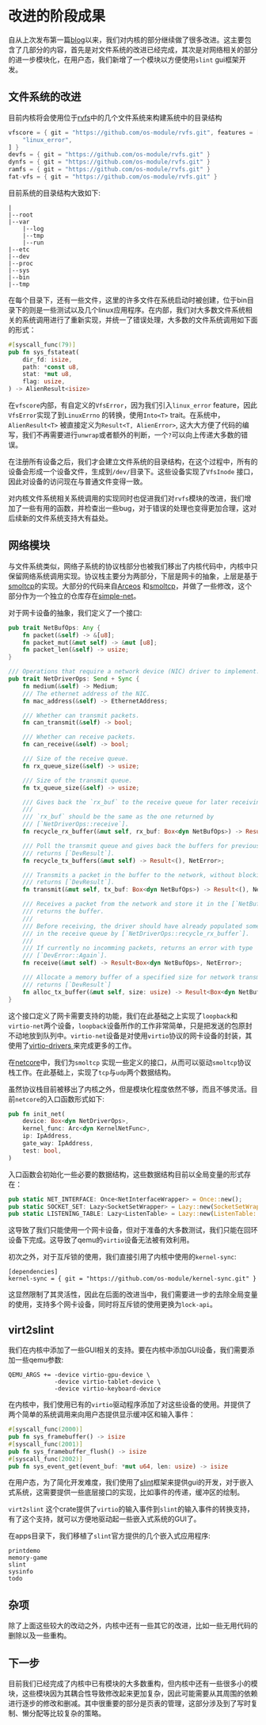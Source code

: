 # 改进的阶段成果

自从上次发布第一篇[blog](./new-vfs.md)以来，我们对内核的部分继续做了很多改进。这主要包含了几部分的内容，首先是对文件系统的改进已经完成，其次是对网络相关的部分的进一步模块化，在用户态，我们新增了一个模块以方便使用`slint` gui框架开发。

## 文件系统的改进

目前内核将会使用位于[rvfs](https://github.com/os-module/rvfs)中的几个文件系统来构建系统中的目录结构

```rust
vfscore = { git = "https://github.com/os-module/rvfs.git", features = [
    "linux_error",
] }
devfs = { git = "https://github.com/os-module/rvfs.git" }
dynfs = { git = "https://github.com/os-module/rvfs.git" }
ramfs = { git = "https://github.com/os-module/rvfs.git" }
fat-vfs = { git = "https://github.com/os-module/rvfs.git" }
```

目前系统的目录结构大致如下:

```
|
|--root
|--var
	|--log
	|--tmp
	|--run
|--etc
|--dev
|--proc
|--sys
|--bin
|--tmp
```

在每个目录下，还有一些文件，这里的许多文件在系统启动时被创建，位于bin目录下的则是一些测试以及几个linux应用程序。在内部，我们对大多数文件系统相关的系统调用进行了重新实现，并统一了错误处理，大多数的文件系统调用如下面的形式：

```rust
#[syscall_func(79)]
pub fn sys_fstateat(
    dir_fd: isize,
    path: *const u8,
    stat: *mut u8,
    flag: usize,
) -> AlienResult<isize>
```

在`vfscore`内部，有自定义的`VfsError`，因为我们引入`linux_error` feature，因此`VfsError`实现了到`LinuxErrno` 的转换，使用`Into<T>` trait。在系统中，`AlienResult<T>` 被直接定义为`Result<T, AlienError>`, 这大大方便了代码的编写，我们不再需要进行`unwrap`或者额外的判断，一个`?`可以向上传递大多数的错误。

在注册所有设备之后，我们才会建立文件系统的目录结构，在这个过程中，所有的设备会形成一个设备文件，生成到`/dev/`目录下。这些设备实现了`VfsInode` 接口，因此对设备的访问现在与普通文件变得一致。

对内核文件系统相关系统调用的实现同时也促进我们对`rvfs`模块的改进，我们增加了一些有用的函数，并检查出一些bug，对于错误的处理也变得更加合理，这对后续新的文件系统支持大有益处。

## 网络模块

与文件系统类似，网络子系统的协议栈部分也被我们移出了内核代码中，内核中只保留网络系统调用实现。协议栈主要分为两部分，下层是网卡的抽象，上层是基于[smoltcp](https://github.com/smoltcp-rs/smoltcp)的实现。大部分的代码来自[Arceos](https://github.com/rcore-os/arceos) 和[smoltcp](https://github.com/smoltcp-rs/smoltcp)，并做了一些修改，这个部分作为一个独立的仓库存在[simple-net](https://github.com/os-module/simple-net)。

对于网卡设备的抽象，我们定义了一个接口:

```rust
pub trait NetBufOps: Any {
    fn packet(&self) -> &[u8];
    fn packet_mut(&mut self) -> &mut [u8];
    fn packet_len(&self) -> usize;
}

/// Operations that require a network device (NIC) driver to implement.
pub trait NetDriverOps: Send + Sync {
    fn medium(&self) -> Medium;
    /// The ethernet address of the NIC.
    fn mac_address(&self) -> EthernetAddress;

    /// Whether can transmit packets.
    fn can_transmit(&self) -> bool;

    /// Whether can receive packets.
    fn can_receive(&self) -> bool;

    /// Size of the receive queue.
    fn rx_queue_size(&self) -> usize;

    /// Size of the transmit queue.
    fn tx_queue_size(&self) -> usize;

    /// Gives back the `rx_buf` to the receive queue for later receiving.
    ///
    /// `rx_buf` should be the same as the one returned by
    /// [`NetDriverOps::receive`].
    fn recycle_rx_buffer(&mut self, rx_buf: Box<dyn NetBufOps>) -> Result<(), NetError>;

    /// Poll the transmit queue and gives back the buffers for previous transmiting.
    /// returns [`DevResult`].
    fn recycle_tx_buffers(&mut self) -> Result<(), NetError>;

    /// Transmits a packet in the buffer to the network, without blocking,
    /// returns [`DevResult`].
    fn transmit(&mut self, tx_buf: Box<dyn NetBufOps>) -> Result<(), NetError>;

    /// Receives a packet from the network and store it in the [`NetBuf`],
    /// returns the buffer.
    ///
    /// Before receiving, the driver should have already populated some buffers
    /// in the receive queue by [`NetDriverOps::recycle_rx_buffer`].
    ///
    /// If currently no incomming packets, returns an error with type
    /// [`DevError::Again`].
    fn receive(&mut self) -> Result<Box<dyn NetBufOps>, NetError>;

    /// Allocate a memory buffer of a specified size for network transmission,
    /// returns [`DevResult`]
    fn alloc_tx_buffer(&mut self, size: usize) -> Result<Box<dyn NetBufOps>, NetError>;
}
```

这个接口定义了网卡需要支持的功能，我们在此基础之上实现了`loopback`和`virtio-net`两个设备，`loopback`设备所作的工作非常简单，只是把发送的包原封不动地放到队列中。`virtio-net`设备是对使用`virtio`协议的网卡设备的封装，其使用了[virtio-drivers ](https://github.com/rcore-os/virtio-drivers) 来完成更多的工作。

在[netcore](https://github.com/os-module/simple-net)中，我们为`smoltcp` 实现一些定义的接口，从而可以驱动`smoltcp`协议栈工作。在此基础上，实现了`tcp`与`udp`两个数据结构。

虽然协议栈目前被移出了内核之外，但是模块化程度依然不够，而且不够灵活。目前`netcore`的入口函数形式如下:

```rust
pub fn init_net(
    device: Box<dyn NetDriverOps>,
    kernel_func: Arc<dyn KernelNetFunc>,
    ip: IpAddress,
    gate_way: IpAddress,
    test: bool,
)
```

入口函数会初始化一些必要的数据结构，这些数据结构目前以全局变量的形式存在：

```rust
pub static NET_INTERFACE: Once<NetInterfaceWrapper> = Once::new();
pub static SOCKET_SET: Lazy<SocketSetWrapper> = Lazy::new(SocketSetWrapper::new);
pub static LISTENING_TABLE: Lazy<ListenTable> = Lazy::new(ListenTable::new);
```

这导致了我们只能使用一个网卡设备，但对于准备的大多数测试，我们只能在回环设备下完成。这导致了qemu的`virtio`设备无法被有效利用。

初次之外，对于互斥锁的使用，我们直接引用了内核中使用的`kernel-sync`:

```
[dependencies]
kernel-sync = { git = "https://github.com/os-module/kernel-sync.git" }
```

这显然限制了其灵活性，因此在后面的改进当中，我们需要进一步的去除全局变量的使用，支持多个网卡设备，同时将互斥锁的使用更换为`lock-api`。

## virt2slint

我们在内核中添加了一些GUI相关的支持。要在内核中添加GUI设备，我们需要添加一些qemu参数:

```
QEMU_ARGS += -device virtio-gpu-device \
			 -device virtio-tablet-device \
			 -device virtio-keyboard-device
```

在内核中，我们使用已有的`virtio`驱动程序添加了对这些设备的使用。并提供了两个简单的系统调用来向用户态提供显示缓冲区和输入事件：

```rust
#[syscall_func(2000)]
pub fn sys_framebuffer() -> isize
#[syscall_func(2001)]
pub fn sys_framebuffer_flush() -> isize
#[syscall_func(2002)]
pub fn sys_event_get(event_buf: *mut u64, len: usize) -> isize 
```

在用户态，为了简化开发难度，我们使用了[slint](https://slint.dev/)框架来提供gui的开发，对于嵌入式系统，这需要提供一些底层接口的实现，比如事件的传递，缓冲区的绘制。

`virt2slint` 这个crate提供了`virtio`的输入事件到`slint`的输入事件的转换支持，有了这个支持，就可以方便地驱动起一些嵌入式系统的GUI了。

在apps目录下，我们移植了`slint`官方提供的几个嵌入式应用程序:

```
printdemo
memory-game
slint
sysinfo
todo
```

## 杂项

除了上面这些较大的改动之外，内核中还有一些其它的改进，比如一些无用代码的删除以及一些重构。

## 下一步

目前我们已经完成了内核中已有模块的大多数重构，但内核中还有一些很多小的模块，这些模块因为其耦合性导致修改起来更加复杂，因此可能需要从其周围的依赖进行逐步的修改和删减。其中很重要的部分是页表的管理，这部分涉及到了写时复制、懒分配等比较复杂的策略。

